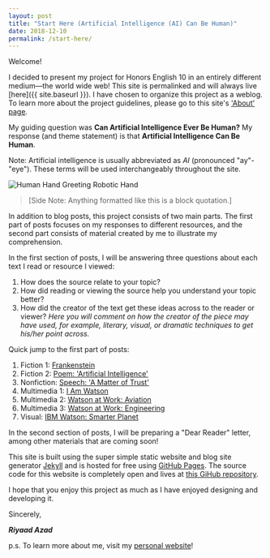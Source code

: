 ```yaml
---
layout: post
title: "Start Here (Artificial Intelligence (AI) Can Be Human)"
date: 2018-12-10
permalink: /start-here/
---
```


Welcome!

I decided to present my project for Honors English 10 in an entirely different medium&mdash;the world wide web!
This site is permalinked and will always live [here]({{ site.baseurl }}).
I have chosen to organize this project as a weblog.
To learn more about the project guidelines, please go to this site's ['About' page](about/).

My guiding question was **Can Artificial Intelligence Ever Be Human?**
My response (and theme statement) is that **Artificial Intelligence Can Be Human**.

Note: Artificial intelligence is usually abbreviated as *AI* (pronounced "ay"-"eye"). These terms will be used interchangeably throughout the site.

![Human Hand Greeting Robotic Hand](https://cdn.pixabay.com/photo/2016/08/05/09/28/hand-1571852_960_720.jpg)

> [Side Note: Anything formatted like this is a block quotation.]

In addition to blog posts, this project consists of two main parts.
The first part of posts focuses on my responses to different resources, and the second part consists of material created by me to illustrate my comprehension.

In the first section of posts, I will be answering three questions about each text I read or resource I viewed:
1. How does the source relate to your topic?
2. How did reading or viewing the source help you understand your topic better?
3. How did the creator of the text get these ideas across to the reader or viewer? *Here you will comment on how the creator of the piece may have used, for example, literary, visual, or dramatic techniques to get his/her point across.*


Quick jump to the first part of posts:
1. Fiction 1: [Frankenstein](/multi-genre-project/frankenstein/)
2. Fiction 2: [Poem: 'Artificial Intelligence'](/multi-genre-project/ai-poem/)
3. Nonfiction: [Speech: 'A Matter of Trust'](/multi-genre-project/ai-matter-trust/)
4. Multimedia 1: [I Am Watson](/multi-genre-project/watson/)
5. Multimedia 2: [Watson at Work: Aviation](/multi-genre-project/watson-work-aviation/)
6. Multimedia 3: [Watson at Work: Engineering](/multi-genre-project/watson-work-engineering/)
7. Visual: [IBM Watson: Smarter Planet](/multi-genre-project/smarter-planet/)

In the second section of posts, I will be preparing a "Dear Reader" letter, among other materials that are coming soon!

<!-- Quick jump to the second part of posts:
1. [Lorem](#)
2. [Ipsum](#)
3. [Dolor](#)
4. [Sit](#)
5. [Amet](#) -->

This site is built using the super simple static website and blog site generator [Jekyll](https://jekyllrb.com/) and is hosted for free using [GitHub Pages](https://pages.github.com/). The source code for this website is completely open and lives at [this GiHub repository](https://github.com/riyaadazad/multi-genre-project).

I hope that you enjoy this project as much as I have enjoyed designing and developing it.

Sincerely,

***Riyaad Azad***

p.s. To learn more about me, visit my [personal website](https://riyaadazad.github.io/)!
